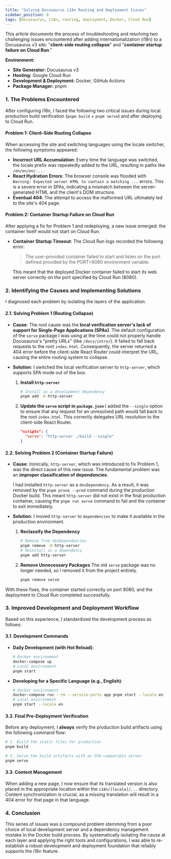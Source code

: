 ```yaml
---
title: "Solving Docusaurus i18n Routing and Deployment Issues"
sidebar_position: 8
tags: [Docusaurus, i18n, routing, deployment, Docker, Cloud Run]
---
```


This article documents the process of troubleshooting and resolving two challenging issues encountered after adding internationalization (i18n) to a Docusaurus v3 site: "**client-side routing collapse**" and "**container startup failure on Cloud Run**."

**Environment:**

*   **Site Generator:** Docusaurus v3
*   **Hosting:** Google Cloud Run
*   **Development & Deployment:** Docker, GitHub Actions
*   **Package Manager:** pnpm

<!-- truncate -->

### 1. The Problems Encountered

After configuring i18n, I faced the following two critical issues during local production build verification (`pnpm build` + `pnpm serve`) and after deploying to Cloud Run.

#### Problem 1: Client-Side Routing Collapse

When accessing the site and switching languages using the locale switcher, the following symptoms appeared:

*   **Incorrect URL Accumulation**: Every time the language was switched, the locale prefix was repeatedly added to the URL, resulting in paths like `/en/en/en/...`.
*   **React Hydration Errors**: The browser console was flooded with `Warning: Expected server HTML to contain a matching ...` errors. This is a severe error in SPAs, indicating a mismatch between the server-generated HTML and the client's DOM structure.
*   **Eventual 404**: The attempt to access the malformed URL ultimately led to the site's 404 page.

#### Problem 2: Container Startup Failure on Cloud Run

After applying a fix for Problem 1 and redeploying, a new issue emerged: the container itself would not start on Cloud Run.

*   **Container Startup Timeout**: The Cloud Run logs recorded the following error:
    > The user-provided container failed to start and listen on the port defined provided by the PORT=8080 environment variable.

    This meant that the deployed Docker container failed to start its web server correctly on the port specified by Cloud Run (8080).

### 2. Identifying the Causes and Implementing Solutions

I diagnosed each problem by isolating the layers of the application.

#### 2.1. Solving Problem 1 (Routing Collapse)

*   **Cause**:
    The root cause was the **local verification server's lack of support for Single-Page Applications (SPAs)**.
    The default configuration of the `serve` package I was using at the time could not properly handle Docusaurus's "pretty URLs" (like `/docs/intro/`). It failed to fall back requests to the root `index.html`. Consequently, the server returned a 404 error before the client-side React Router could interpret the URL, causing the entire routing system to collapse.

*   **Solution**:
    I switched the local verification server to `http-server`, which supports SPA mode out of the box.

    1.  **Install `http-server`**
        ```bash
        # Install as a development dependency
        pnpm add -D http-server
        ```

    2.  **Update the `serve` script in `package.json`**
        I added the `--single` option to ensure that any request for an unresolved path would fall back to the root `index.html`. This correctly delegates URL resolution to the client-side React Router.
        ```json:package.json
        "scripts": {
          "serve": "http-server ./build --single"
        }
        ```

#### 2.2. Solving Problem 2 (Container Startup Failure)

*   **Cause**:
    Ironically, `http-server`, which was introduced to fix Problem 1, was the direct cause of this new issue. The fundamental problem was an **improper classification of dependencies**.

    I had installed `http-server` as a `devDependency`. As a result, it was removed by the `pnpm prune --prod` command during the production Docker build. This meant `http-server` did not exist in the final production container, causing the `pnpm run serve` command to fail and the container to exit immediately.

*   **Solution**:
    I moved `http-server` to `dependencies` to make it available in the production environment.

    1.  **Reclassify the Dependency**
        ```bash
        # Remove from devDependencies
        pnpm remove -D http-server
        # Reinstall as a dependency
        pnpm add http-server
        ```
    2.  **Remove Unnecessary Packages**
        The old `serve` package was no longer needed, so I removed it from the project entirely.
        ```bash
        pnpm remove serve
        ```

With these fixes, the container started correctly on port 8080, and the deployment to Cloud Run completed successfully.

### 3. Improved Development and Deployment Workflow

Based on this experience, I standardized the development process as follows:

#### 3.1. Development Commands

*   **Daily Development (with Hot Reload)**:
    ```bash
    # Docker environment
    docker-compose up
    # Local environment
    pnpm start
    ```
*   **Developing for a Specific Language (e.g., English)**:
    ```bash
    # Docker environment
    docker-compose run --rm --service-ports app pnpm start --locale en --host 0.0.0.0
    # Local environment
    pnpm start --locale en
    ```

#### 3.2. Final Pre-Deployment Verification

Before any deployment, I **always** verify the production build artifacts using the following command flow:
```bash
# 1. Build the static files for production
pnpm build

# 2. Serve the build artifacts with an SPA-compatible server
pnpm serve
```

#### 3.3. Content Management

When adding a new page, I now ensure that its translated version is also placed in the appropriate location within the `i18n/[locale]/...` directory. Content synchronization is crucial, as a missing translation will result in a 404 error for that page in that language.

### 4. Conclusion

This series of issues was a compound problem stemming from a poor choice of local development server and a dependency management mistake in the Docker build process. By systematically isolating the cause at each layer and applying the right tools and configurations, I was able to re-establish a robust development and deployment foundation that reliably supports the i18n feature.
